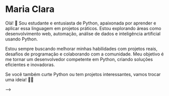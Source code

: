 # Maria Clara

Olá! 👋 Sou estudante e entusiasta de Python, apaixonada por aprender e aplicar essa linguagem em projetos práticos. Estou explorando áreas como desenvolvimento web, automação, análise de dados e inteligência artificial usando Python.

Estou sempre buscando melhorar minhas habilidades com projetos reais, desafios de programação e colaborando com a comunidade. Meu objetivo é me tornar um desenvolvedor competente em Python, criando soluções eficientes e inovadoras.

Se você também curte Python ou tem projetos interessantes, vamos trocar uma ideia! 🐍🚀

-->
